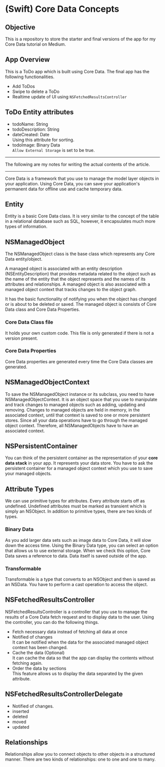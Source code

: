 # (Swift) Core Data Concepts

## Objective
This is a repository to store the starter and final versions of the app for my Core Data tutorial on Medium.

## App Overview
This is a ToDo app which is built using Core Data. The final app has the following functionalities.

- Add ToDos
- Swipe to delete a ToDo
- Realtime update of UI using `NSFetchedResultsController`

## ToDo Entity attributes
- todoName: String
- todoDescription: String
- dateCreated: Date  
  Using this attribute for sorting.
- todoImage: Binary Data  
  `Allow External Storage` is set to be true.

---

The following are my notes for writing the actual contents of the article.

---

Core Data is a framework that you use to manage the model layer objects in your application. Using Core Data, you can save your application's permanent data for offline use and cache temporary data. 

## Entity
Entity is a basic Core Data class. It is very similar to the concept of the table in a relational database such as SQL, however, it encapsulates much more types of information.

## NSManagedObject
The NSManagedObject class is the base class which represents any Core Data entity/object. 

A managed object is associated with an entity description (NSEntityDescription) that provides metadata related to the object such as the name of the entity that the object represents and the names of its attributes and relationships. A managed object is also associated with a managed object context that tracks changes to the object graph.

It has the basic functionality of notifying you when the object has changed or is about to be deleted or saved. The managed object is consists of Core Data class and Core Data Properties.

### Core Data Class file
It holds your own custom code. This file is only generated if there is not a version present.

### Core Data Properties
Core Data properties are generated every time the Core Data classes are generated.

## NSManagedObjectContext
To save the NSManagedObject instance or its subclass, you need to have NSManagedObjectContext. It is an object space that you use to manipulate and track changes to managed objects such as adding, updating and removing. Changes to managed objects are held in memory, in the associated context, until that context is saved to one or more persistent stores. Since all your data operations have to go through the managed object context. Therefore, all NSManagedObjects have to have an associated context.

## NSPersistentContainer
You can think of the persistent container as the representation of your **core data stack** in your app. It represents your data store. You have to ask the persistent container for a managed object context which you use to save your managed objects.

## Attribute Types
We can use primitive types for attributes. Every attribute starts off as undefined. Undefined attributes must be marked as transient which is simply an NSObject. In addition to primitive types, there are two kinds of types.

### Binary Data
As you add larger data sets such as image data to Core Data, it will slow down the access time. Using the Binary Data type, you can select an option that allows us to use external storage. When we check this option, Core Data saves a reference to data. Data itself is saved outside of the app.

### Transformable
Transformable is a type that converts to an NSObject and then is saved as an NSData. You have to perform a cast operation to access the object.

## NSFetchedResultsController
NSFetchedResultsController is a controller that you use to manage the results of a Core Data fetch request and to display data to the user. Using the controller, you can do the following things.

- Fetch necessary data instead of fetching all data at once
- Notified of changes  
  It can be notified when the data for the associated managed object context has been changed.
- Cache the data (Optional)  
  It can cache the data so that the app can display the contents without fetching again.
- Order the data by sections  
  This feature allows us to display the data separated by the given attribute.

## NSFetchedResultsControllerDelegate
- Notified of changes.
- inserted
- deleted
- moved
- updated

## Relationships
Relationships allow you to connect objects to other objects in a structured manner. There are two kinds of relationships: one to one and one to many.